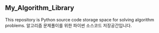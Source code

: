 ## My_Algorithm_Library
This repository is Python source code storage space for solving algorithm problems.
알고리즘 문제풀이를 위한 파이썬 소스코드 저장공간입니다.

## 
